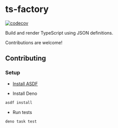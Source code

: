 # ts-factory

[![codecov](https://codecov.io/gh/jonnydgreen/ts-factory/branch/main/graph/badge.svg?token=3ZR8MZ2TCB)](https://codecov.io/gh/jonnydgreen/ts-factory)

Build and render TypeScript using JSON definitions.

Contributions are welcome!

## Contributing

### Setup

- [Install ASDF](https://asdf-vm.com/guide/getting-started.html)

- Install Deno

```sh
asdf install
```

- Run tests

```sh
deno task test
```
